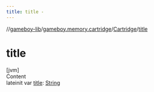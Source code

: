 ```yaml
---
title: title -
---
```

//[gameboy-lib](../../index.md)/[gameboy.memory.cartridge](../index.md)/[Cartridge](index.md)/[title](title.md)



# title  
[jvm]  
Content  
lateinit var [title](title.md): [String](https://kotlinlang.org/api/latest/jvm/stdlib/kotlin/-string/index.html)  



